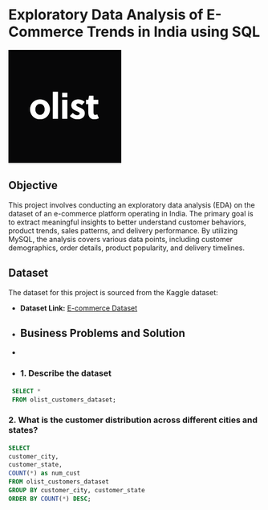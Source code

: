 # Exploratory Data Analysis of E-Commerce Trends in India using SQL
![Ecommerce_logo](https://github.com/itzthealteboy/Exploratory-Data-Analysis-of-E-Commerce-Trends-in-India-using-SQL/blob/main/Olist.png)

## Objective
This project involves conducting an exploratory data analysis (EDA) on the dataset of an e-commerce platform operating in India. The primary goal is to extract meaningful insights to better understand customer behaviors, product trends, sales patterns, and delivery performance. By utilizing MySQL, the analysis covers various data points, including customer demographics, order details, product popularity, and delivery timelines.

## Dataset
The dataset for this project is sourced from the Kaggle dataset:
- **Dataset Link:** [E-commerce Dataset](https://www.kaggle.com/datasets/olistbr/brazilian-ecommerce)

- ## Business Problems and Solution
-
-  ### 1. Describe the dataset
 ```sql
  SELECT *
  FROM olist_customers_dataset;
```

### 2. What is the customer distribution across different cities and states?
```sql
SELECT
customer_city,
customer_state,
COUNT(*) as num_cust
FROM olist_customers_dataset
GROUP BY customer_city, customer_state
ORDER BY COUNT(*) DESC;
```
